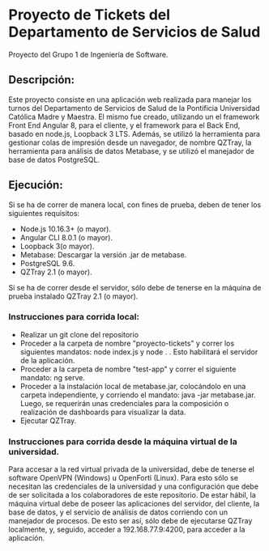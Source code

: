 # Proyecto de Tickets del Departamento de Servicios de Salud
Proyecto del Grupo 1 de Ingeniería de Software.

## Descripción:
Este proyecto consiste en una aplicación web realizada para manejar los turnos del Departamento de Servicios de Salud de la Pontificia Universidad Católica Madre y Maestra. El mismo fue creado, utilizando un el framework Front End Angular 8, para el cliente, y el framework para el Back End, basado en node.js, Loopback 3 LTS.
Además, se utilizó la herramienta para gestionar colas de impresión desde un navegador, de nombre QZTray, la herramienta para análisis de datos Metabase, y se utilizó el manejador de base de datos PostgreSQL. 

## Ejecución:
Si se ha de correr de manera local, con fines de prueba, deben de tener los siguientes requisitos: 
* Node.js 10.16.3+ (o mayor).
* Angular CLI 8.0.1 (o mayor).
* Loopback 3(o mayor).
* Metabase: Descargar la versión .jar de metabase.
* PostgreSQL 9.6.
* QZTray 2.1 (o mayor).

Si se ha de correr desde el servidor, sólo debe de tenerse en la máquina de prueba instalado QZTray 2.1 (o mayor).

### Instrucciones para corrida local:
* Realizar un git clone del repositorio
* Proceder a la carpeta de nombre "proyecto-tickets" y correr los siguientes mandatos: node index.js y node . . Esto habilitará el servidor de la aplicación. 
* Proceder a la carpeta de nombre "test-app" y correr el siguiente mandato: ng serve.
* Proceder a la instalación local de metabase.jar, colocándolo en una carpeta independiente, y corriendo el mandato: java -jar metabase.jar. Luego, se requerirán unas credenciales para la composición o realización de dashboards para visualizar la data. 
* Ejecutar QZTray. 

### Instrucciones para corrida desde la máquina virtual de la universidad.
Para accesar a la red virtual privada de la universidad, debe de tenerse el software OpenVPN (Windows) u OpenForti (Linux). Para esto sólo se necesitan las credenciales de la universidad y una configuración que debe de ser solicitada a los colaboradores de este repositorio. 
De estar hábil, la máquina virtual debe de poseer las aplicaciones del servidor, del cliente, la base de datos, y el servicio de análisis de datos corriendo con un manejador de procesos. 
De esto ser así, sólo debe de ejecutarse QZTray localmente, y, seguido, acceder a 192.168.77.9:4200, para acceder a la aplicación.
